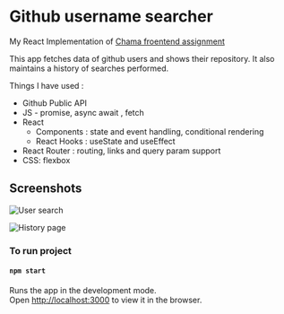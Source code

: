 # Github username searcher

My React Implementation of [Chama froentend assignment](https://github.com/chamatheapp/chama-frontend-assignment)

This app fetches data of github users and shows their repository. It also maintains a history of searches performed.

Things I have used :

- Github Public API
- JS - promise, async await , fetch
- React
  - Components : state and event handling, conditional rendering
  - React Hooks : useState and useEffect
- React Router : routing, links and query param support
- CSS: flexbox

## Screenshots

![User search](https://i.imgur.com/FYDotje.png)

![History page](https://i.imgur.com/W1kqWKP.png)

### To run project

#### `npm start`

Runs the app in the development mode.\
Open [http://localhost:3000](http://localhost:3000) to view it in the browser.
